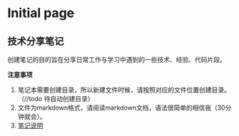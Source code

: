 # Initial page

## 技术分享笔记

创建笔记的目的旨在分享日常工作与学习中遇到的一些技术、经验、代码片段。

****注意事项****

1.  笔记本需要创建目录，所以新建文件时候，请按照对应的文件位置创建目录。（//todo 待自动创建目录） 
2.  文件为markdown格式，请阅读markdown文档，语法很简单的相信我（30分钟就会）。
3.  [笔记说明](/笔记说明/index.md)